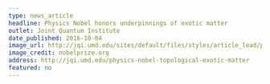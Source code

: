 ```yaml
---
type: news_article
headline: Physics Nobel honors underpinnings of exotic matter
outlet: Joint Quantum Institute
date_published: 2016-10-04
image_url: http://jqi.umd.edu/sites/default/files/styles/article_lead/public/images/gallery_3.jpg?itok=cuM9Tggg
image_credit: nobelprize.org
address: http://jqi.umd.edu/physics-nobel-topological-exotic-matter
featured: no
---
```

